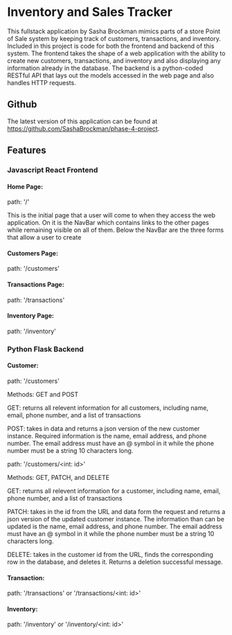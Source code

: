 # Inventory and Sales Tracker

This fullstack application by Sasha Brockman mimics parts of a store Point of Sale system by keeping track of customers, transactions, and inventory. Included in this project is code for both the frontend and backend of this system. The frontend takes the shape of a web application with the ability to create new customers, transactions, and inventory and also displaying any information already in the database. The backend is a python-coded RESTful API that lays out the models accessed in the web page and also handles HTTP requests.


## Github

The latest version of this application can be found at https://github.com/SashaBrockman/phase-4-project.


## Features

### Javascript React Frontend

#### Home Page:

path: '/'

This is the initial page that a user will come to when they access the web application. On it is the NavBar which contains links to the other pages while remaining visible on all of them. Below the NavBar are the three forms that allow a user to create 


#### Customers Page:

path: '/customers'


#### Transactions Page:

path: '/transactions'


#### Inventory Page:

path: '/inventory'


### Python Flask Backend

#### Customer:

path: '/customers' 

Methods: GET and POST

  GET: returns all relevent information for all customers, including name, email, phone number, and a list of transactions

  POST: takes in data and returns a json version of the new customer instance. Required information is the name, email address, and phone number. The email address must have an @ symbol in it while the phone number must be a string 10 characters long.

path: '/customers/<int: id>'

Methods: GET, PATCH, and DELETE

  GET: returns all relevent information for a customer, including name, email, phone number, and a list of transactions

  PATCH: takes in the id from the URL and data form the request and returns a json version of the updated customer instance. The information than can be updated is the name, email address, and phone number. The email address must have an @ symbol in it while the phone number must be a string 10 characters long.

  DELETE: takes in the customer id from the URL, finds the corresponding row in the database, and deletes it. Returns a deletion successful message.


#### Transaction:

path: '/transactions' or '/transactions/<int: id>'


#### Inventory:

path: '/inventory' or '/inventory/<int: id>'
